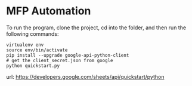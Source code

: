 # MFP Automation

To run the program, clone the project, cd into the folder, and then run the following commands:

```
virtualenv env
source env/bin/activate
pip install --upgrade google-api-python-client
# get the client_secret.json from google
python quickstart.py
```

url: https://developers.google.com/sheets/api/quickstart/python